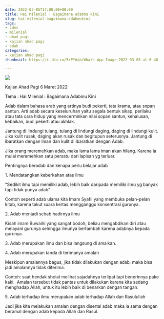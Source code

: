 ```yaml
---
date: 2022-03-05T17:00:00+00:00
title: Hai Milenial ! Bagaimana adabmu kini
slug: hai-milenial-bagaimana-adabmukini
tags:
- cdms
- milenial
- ahad pagi
- kajian ahad pagi
- adab
categories:
- kajian ahad pagi
thumbnail: https://i.ibb.co/5rPYdqb/Whats-App-Image-2022-03-06-at-6-48-53-AM.jpg

---
```

![](https://i.ibb.co/5rPYdqb/Whats-App-Image-2022-03-06-at-6-48-53-AM.jpg)

Kajian Ahad Pagi 6 Maret 2022

Tema : Hai Milenial : Bagaimana Adabmu Kini

Adab dalam bahasa arab yang artinya budi pekerti, tata krama, atau sopan santun. Arti adab secara keseluruhan yaitu segala bentuk sikap, perilaku atau tata cara hidup yang mencerminkan nilai sopan santun, kehalusan, kebaikan, budi pekerti atau akhlak.

Jantung di lindungi tulang, tulang di lindungi daging, daging di lindungi kulit. Jika kulit rusak, daging akan rusak dan begitupun seterusnya. Jantung di ibaratkan dengan Iman dan kulit di ibaratkan dengan Adab. 

Jika orang meremehkan adab, maka lama lama iman akan hilang. Karena ia mulai meremehkan satu persatu dari lapisan yg terluar. 

Pentingnya beradab dan kenapa perlu belajar adab

1\. Mendatangkan keberkahan atas ilmu

"Sedikit ilmu tapi memiliki adab, lebih baik daripada memiliki ilmu yg banyak tapi tidak punya adab" 

Contoh seperti adab ulama kita Imam Syafii yang membuka pelan-pelan kitab, karena takut suara kertas mengganggu konsentrasi gurunya.

2\. Adab menjadi sebab hadirnya ilmu

Kisah imam Buwaihi yang sangat bodoh, beliau mengabdikan diri atau melayani gurunya sehingga ilmunya bertambah karena adabnya kepada gurunya.

3\. Adab merupakan ilmu dan bisa langsung di amalkan.

4\. Adab merupakan tanda di terimanya amalan

Meskipun amalannya bagus, jika tidak dilakukan dengan adab, maka bisa jadi amalannya tidak diterima. 

Contoh: saat hendak sholat melihat sajadahnya terlipat tapi benerinnya pake kaki.  Amalan tersebut tidak pantas untuk dilakukan karena kita sedang menghadap Allah, untuk itu lebih baik di benarkan dengan tangan. 

5\. Adab terhadap ilmu merupakan adab terhadap Allah dan Rasulullah

Jadi jika kita melakukan amalan dengan disertai adab maka ia sama dengan beramal dengan adab kepada Allah dan Rasul.
